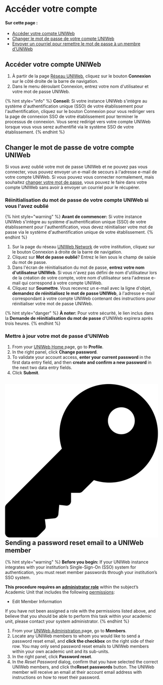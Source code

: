 # Accéder votre compte

#### Sur cette page :

* [Accéder votre compte UNIWeb](account-login.md#logging-in-to-your-uniweb-account)
* [Changer le mot de passe de votre compte UNIWeb](account-login.md#changing-your-uniweb-account-password)
* [Envoyer un courriel pour remettre le mot de passe à un membre d'UNIWeb](account-login.md#sending-a-password-reset-email-to-a-uniweb-member)

## Accéder votre compte UNIWeb

1. À partir de la page [Réseau UNIWeb](../../navigating-uniweb/the-network-page.md), cliquez sur le bouton **Connexion** sur le côté droite de la barre de navigation. 
2. Dans le menu déroulant Connexion, entrez votre nom d'utilisateur et votre mot de passe UNIWeb.

{% hint style="info" %}
**Conseil:** Si votre instance UNIWeb s'intègre au système d'authentification unique \(SSO\) de votre établissement pour l'authentification, cliquez sur le bouton Connexion pour vous rediriger vers la page de connexion SSO de votre établissement pour terminer le processus de connexion. Vous serez redirigé vers votre compte UNIWeb lorsque vous vous serez authentifié via le système SSO de votre établissement.
{% endhint %}

## Changer le mot de passe de votre compte UNIWeb

Si vous avez oublié votre mot de passe UNIWeb et ne pouvez pas vous connecter, vous pouvez envoyer un e-mail de secours à l'adresse e-mail de votre compte UNIWeb. Si vous pouvez vous connecter normalement, mais souhaitez [changer votre mot de passe](account-login.md#updating-your-uniweb-account-password), vous pouvez le faire dans votre compte UNIWeb sans avoir à envoyer un courriel pour le récupérer.

### Réinitialisation du mot de passe de votre compte UNIWeb si vous l'avez oublié

{% hint style="warning" %}
**Avant de commencer:** Si votre instance UNIWeb s'intègre au système d'authentification unique \(SSO\) de votre établissement pour l'authentification, vous devez réinitialiser votre mot de passe via le système d'authentification unique de votre établissement.
{% endhint %}

1. Sur la page du réseau [UNIWeb Network](../../navigating-uniweb/the-network-page.md) de votre institution, cliquez sur le bouton Connexion à droite de la barre de navigation.
2. Cliquez sur **Mot de passe oublié**? Entrez le lien sous le champ de saisie du mot de passe.
3. Dans l'écran de réinitialisation du mot de passe, **entrez votre nom d'utilisateur UNIWeb**. Si vous n'avez pas défini de nom d'utilisateur lors de la création de votre compte, votre nom d'utilisateur sera l'adresse e-mail qui correspond à votre compte UNIWeb.
4. Cliquez sur **Soumettre**. Vous recevrez un e-mail avec la ligne d'objet, **demandez de réinitialisez le mot de passe UNIWeb**, à l'adresse e-mail correspondant à votre compte UNIWeb contenant des instructions pour réinitialiser votre mot de passe UNIWeb.

{% hint style="danger" %}
**À noter:** Pour votre sécurité, le lien inclus dans la **Demande de réinitialisation du mot de passe** d'UNIWeb expirera après trois heures.
{% endhint %}

### Mettre à jour votre mot de passe d'UNIWeb 

1. From your [UNIWeb Home ](../../navigating-uniweb/the-home-page.md)page, go to **Profile**.
2. In the right panel, click **Change password**.
3. To validate your account access, **enter your current password** in the first data entry field, and then **create and confirm a new password** in the next two data entry fields.
4. Click **Submit**.

## ![](../../.gitbook/assets/key%20%281%29.svg) Sending a password reset email to a UNIWeb member

{% hint style="warning" %}
**Before you begin:** If your UNIWeb instance integrates with your institution’s Single-Sign-On \(SSO\) system for authentication, you must reset member passwords through your institution’s SSO system.

**This procedure requires an** [**administrator role**](../access-control/managing-administrator-roles-and-permissions.md) within the subject’s Academic Unit that includes the following [permissions](../access-control/managing-administrator-roles-and-permissions.md#administrator-permissions):

* Edit Member Information

If you have not been assigned a role with the permissions listed above, and believe that you should be able to perform this task within your academic unit, please contact your system administrator.
{% endhint %}

1. From your [UNIWeb Administration ](../../navigating-uniweb/the-administration-page.md)page, go to **Members**.
2. Locate any UNIWeb members to whom you would like to send a password reset email, and **click the checkbox** on the right side of their row. You may only send password reset emails to UNIWeb members within your own academic unit and its sub-units.
3. In the right panel, click **Password reset**.
4. In the _Reset Password_ dialog, confirm that you have selected the correct UNIWeb members, and click the**Reset passwords** button. The UNIWeb member will receive an email at their account email address with instructions on how to reset their password.

